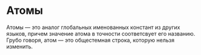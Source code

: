 # Атомы

Атомы — это аналог глобальных именованных констант из других языков, причем значение атома в точности соответсвует его названию. Грубо говоря, атом — это общестемная строка, которую нельзя изменить.

